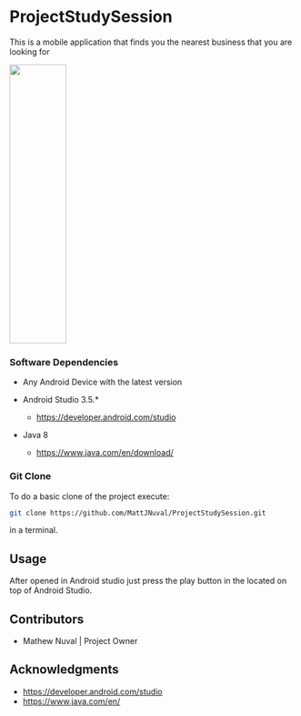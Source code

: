 # ProjectStudySession
This is a mobile application that finds you the nearest business that you are looking for

<img src="https://cdn.discordapp.com/attachments/673264355898294304/679182728691843072/SmartSelect_20200217-202928_StudySessionApp.jpg" width="100" height="490">

### Software Dependencies

* Any Android Device with the latest version

* Android Studio 3.5.*
  
  * https://developer.android.com/studio

* Java 8
  
  * https://www.java.com/en/download/

### Git Clone
To do a basic clone of the project execute:
```bash
git clone https://github.com/MattJNuval/ProjectStudySession.git
```
in a terminal.

## Usage
After opened in Android studio just press the play button in the located on top of Android Studio.

## Contributors
* Mathew Nuval | Project Owner

## Acknowledgments
* https://developer.android.com/studio
* https://www.java.com/en/

